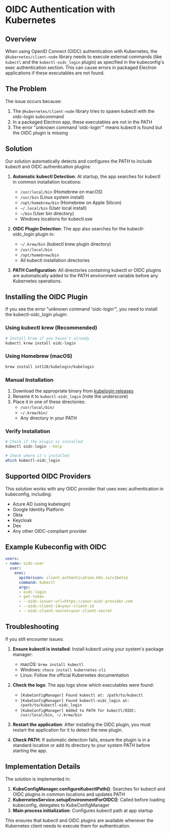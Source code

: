 # OIDC Authentication with Kubernetes

## Overview

When using OpenID Connect (OIDC) authentication with Kubernetes, the `@kubernetes/client-node` library needs to execute external commands (like `kubectl` and the `kubectl-oidc_login` plugin) as specified in the kubeconfig's exec authentication section. This can cause errors in packaged Electron applications if these executables are not found.

## The Problem

The issue occurs because:
1. The `@kubernetes/client-node` library tries to spawn kubectl with the oidc-login subcommand
2. In a packaged Electron app, these executables are not in the PATH
3. The error "unknown command 'oidc-login'" means kubectl is found but the OIDC plugin is missing

## Solution

Our solution automatically detects and configures the PATH to include kubectl and OIDC authentication plugins:

1. **Automatic kubectl Detection**: At startup, the app searches for kubectl in common installation locations:
   - `/usr/local/bin` (Homebrew on macOS)
   - `/usr/bin` (Linux system install)
   - `/opt/homebrew/bin` (Homebrew on Apple Silicon)
   - `~/.local/bin` (User local install)
   - `~/bin` (User bin directory)
   - Windows locations for kubectl.exe

2. **OIDC Plugin Detection**: The app also searches for the kubectl-oidc_login plugin in:
   - `~/.krew/bin` (kubectl krew plugin directory)
   - `/usr/local/bin`
   - `/opt/homebrew/bin`
   - All kubectl installation directories

3. **PATH Configuration**: All directories containing kubectl or OIDC plugins are automatically added to the PATH environment variable before any Kubernetes operations.

## Installing the OIDC Plugin

If you see the error "unknown command 'oidc-login'", you need to install the kubectl-oidc_login plugin:

### Using kubectl krew (Recommended)
```bash
# Install krew if you haven't already
kubectl krew install oidc-login
```

### Using Homebrew (macOS)
```bash
brew install int128/kubelogin/kubelogin
```

### Manual Installation
1. Download the appropriate binary from [kubelogin releases](https://github.com/int128/kubelogin/releases)
2. Rename it to `kubectl-oidc_login` (note the underscore)
3. Place it in one of these directories:
   - `/usr/local/bin/`
   - `~/.krew/bin/`
   - Any directory in your PATH

### Verify Installation
```bash
# Check if the plugin is installed
kubectl oidc-login --help

# Check where it's installed
which kubectl-oidc_login
```

## Supported OIDC Providers

This solution works with any OIDC provider that uses exec authentication in kubeconfig, including:
- Azure AD (using kubelogin)
- Google Identity Platform  
- Okta
- Keycloak
- Dex
- Any other OIDC-compliant provider

## Example Kubeconfig with OIDC

```yaml
users:
- name: oidc-user
  user:
    exec:
      apiVersion: client.authentication.k8s.io/v1beta1
      command: kubectl
      args:
      - oidc-login
      - get-token
      - --oidc-issuer-url=https://your-oidc-provider.com
      - --oidc-client-id=your-client-id
      - --oidc-client-secret=your-client-secret
```

## Troubleshooting

If you still encounter issues:

1. **Ensure kubectl is installed**: Install kubectl using your system's package manager:
   - macOS: `brew install kubectl`
   - Windows: `choco install kubernetes-cli`
   - Linux: Follow the official Kubernetes documentation

2. **Check the logs**: The app logs show which executables were found:
   - `[KubeConfigManager] Found kubectl at: /path/to/kubectl`
   - `[KubeConfigManager] Found kubectl-oidc_login at: /path/to/kubectl-oidc_login`
   - `[KubeConfigManager] Added to PATH for kubectl/OIDC: /usr/local/bin, ~/.krew/bin`

3. **Restart the application**: After installing the OIDC plugin, you must restart the application for it to detect the new plugin.

4. **Check PATH**: If automatic detection fails, ensure the plugin is in a standard location or add its directory to your system PATH before starting the app.

## Implementation Details

The solution is implemented in:

1. **KubeConfigManager.configureKubectlPath()**: Searches for kubectl and OIDC plugins in common locations and updates PATH
2. **KubernetesService.setupEnvironmentForOIDC()**: Called before loading kubeconfig, delegates to KubeConfigManager
3. **Main process initialization**: Configures kubectl path at app startup

This ensures that kubectl and OIDC plugins are available whenever the Kubernetes client needs to execute them for authentication. 